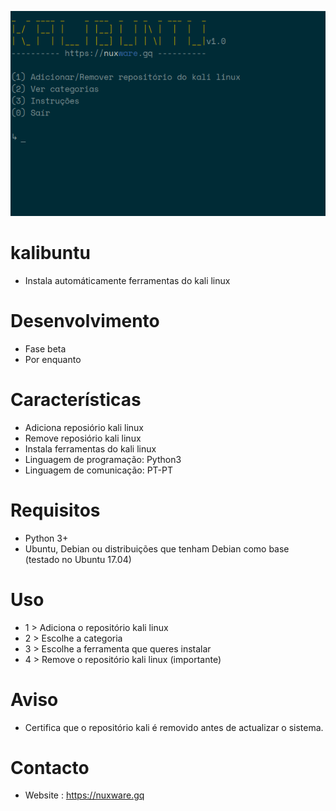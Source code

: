 ![kalibuntu](https://github.com/kadu247/kalibuntu/blob/master/img/menu_inicial.png)
# kalibuntu
- Instala automáticamente ferramentas do kali linux

# Desenvolvimento
- Fase beta
- Por enquanto 

# Características
- Adiciona reposiório kali linux
- Remove reposiório kali linux
- Instala ferramentas do kali linux
- Linguagem de programação: Python3
- Linguagem de comunicação: PT-PT

# Requisitos
- Python 3+
- Ubuntu, Debian ou distribuições que tenham Debian como base (testado no Ubuntu 17.04)

# Uso
- 1 > Adiciona o repositório kali linux
- 2 > Escolhe a categoria
- 3 > Escolhe a ferramenta que queres instalar
- 4 > Remove o repositório kali linux (importante)

# Aviso
- Certifica que o repositório kali é removido antes de actualizar o sistema.

# Contacto
- Website : https://nuxware.gq
